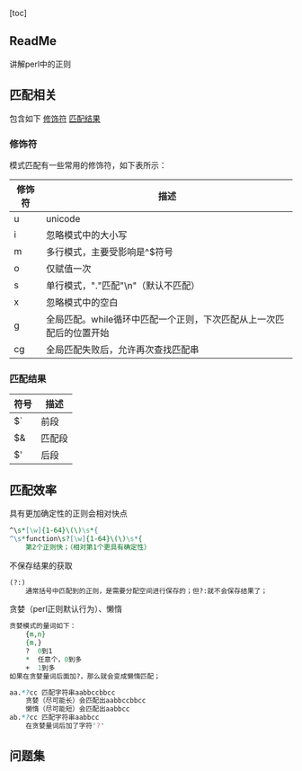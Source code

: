 [toc]

## ReadMe
讲解perl中的正则

## 匹配相关
包含如下
[修饰符](#修饰符)
[匹配结果](#匹配结果)

### 修饰符
模式匹配有一些常用的修饰符，如下表所示：

|修饰符|描述|
|------|----|
|u |unicode
|i |忽略模式中的大小写
|m |多行模式，主要受影响是^$符号
|o |仅赋值一次
|s |单行模式，"."匹配"\n"（默认不匹配）
|x |忽略模式中的空白
|g |全局匹配。while循环中匹配一个正则，下次匹配从上一次匹配后的位置开始
|cg |全局匹配失败后，允许再次查找匹配串


### 匹配结果
|符号|描述|
|------|----|
|$` |前段
|$& |匹配段
|$' |后段


## 匹配效率
具有更加确定性的正则会相对快点
```perl
^\s*[\w]{1-64}\(\)\s*{
^\s*function\s?[\w]{1-64}\(\)\s*{
	第2个正则快；（相对第1个更具有确定性）
```

不保存结果的获取
```perl
(?:)
	通常括号中匹配到的正则，是需要分配空间进行保存的；但?:就不会保存结果了；
```

贪婪（perl正则默认行为）、懒惰
```perl
贪婪模式的量词如下：
	{m,n}
	{m,}
	?  0到1
	*  任意个，0到多
	+  1到多
如果在贪婪量词后面加?，那么就会变成懒惰匹配；

aa.*?cc 匹配字符串aabbccbbcc
	贪婪（尽可能长）会匹配出aabbccbbcc
	懒惰（尽可能短）会匹配出aabbcc
ab.*?cc 匹配字符串aabbcc
	在贪婪量词后加了字符'?'
```

## 问题集
